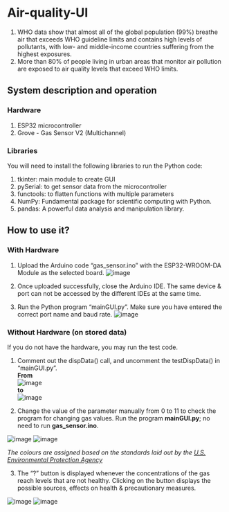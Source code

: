 # Air-quality-UI
1. WHO data show that almost all of the global population (99%) breathe air that exceeds WHO guideline limits and contains high levels of pollutants, with low- and middle-income countries suffering from the highest exposures.
2. More than 80% of people living in urban areas that monitor air pollution are exposed to air quality levels that exceed WHO limits.

## System description and operation
### Hardware
1. ESP32 microcontroller
2. Grove - Gas Sensor V2 (Multichannel)
### Libraries
You will need to install the following libraries to run the Python code:
1. tkinter: main module to create GUI
2. pySerial: to get sensor data from the microcontroller
3. functools: to flatten functions with multiple parameters
4. NumPy: Fundamental package for scientific computing with Python.
5. pandas: A powerful data analysis and manipulation library.

## How to use it?
### With Hardware
1. Upload the Arduino code “gas_sensor.ino” with the ESP32-WROOM-DA Module as the selected board.
![image](https://github.com/user-attachments/assets/61520c21-af23-4620-a6cf-d4818c4169c3)

2. Once uploaded successfully, close the Arduino IDE. The same device & port can not be accessed by the different IDEs at the same time.
3. Run the Python program “mainGUI.py”. Make sure you have entered the correct port name and baud rate.
![image](https://github.com/user-attachments/assets/98ea3581-ebe4-47a1-b43e-3108527bb3c4)

### Without Hardware (on stored data)
If you do not have the hardware, you may run the test code.
1. Comment out the dispData() call, and uncomment the testDispData() in “mainGUI.py”.<br />
**From**<br />
![image](https://github.com/user-attachments/assets/a44941b5-e830-452d-a7df-3037c4334ee1)<br />
  **to**<br />
![image](https://github.com/user-attachments/assets/8baee933-9be7-4ff5-a66e-15e414083cde)


2. Change the value of the parameter manually from 0 to 11 to check the program for changing gas values. Run the program **mainGUI.py**; no need to run **gas_sensor.ino**.

![image](https://github.com/user-attachments/assets/17d21bac-b3fc-464e-a4d0-7f31a40e9c71)
![image](https://github.com/user-attachments/assets/ae6bb6cf-6735-4df1-8c7e-69747b34edfe)
    
*The colours are assigned based on the standards laid out by the [U.S. Environmental Protection Agency](https://www.airnow.gov/sites/default/files/2020-05/aqi-technical-assistance-document-sept2018.pdf)*

3. The  “?” button is displayed whenever the concentrations of the gas reach levels that are not healthy. Clicking on the button displays the possible sources, effects on health & precautionary measures.

![image](https://github.com/user-attachments/assets/bd5e71fc-a8a0-4608-8087-b0a8cd97d5dd)
![image](https://github.com/user-attachments/assets/37571fd1-85d6-47c7-ac33-81e5883f92d9)



